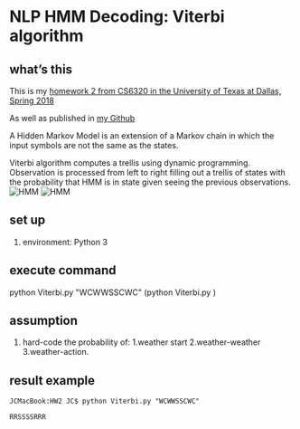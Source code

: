 # NLP HMM Decoding: Viterbi algorithm

## what’s this
This is my [homework 2 from CS6320 in the University of Texas at Dallas, Spring 2018](http://www.hlt.utdallas.edu/~moldovan/CS6320.18S/Homework%202.pdf)

As well as published in [my Github](https://github.com/fatliau/NLP_HMM_Viterbi)

A Hidden Markov Model is an extension of a Markov chain in which the input symbols are not the same as the states.

Viterbi algorithm computes a trellis using dynamic programming.
Observation is processed from left to right filling out a trellis of states
with the probability that HMM is in state given seeing the previous observations.
![HMM](https://github.com/fatliau/NLP_HMM_Viterbi/HMM_weather.png)
![HMM](https://raw.githubusercontent.com/fatliau/NLP_HMM_Viterbi/HMM_weather.png)
## set up
1. environment: Python 3

## execute command
python Viterbi.py "WCWWSSCWC"
(python Viterbi.py <String action>)

## assumption
1. hard-code the probability of: 1.weather start 2.weather-weather 3.weather-action.

## result example
```
JCMacBook:HW2 JC$ python Viterbi.py "WCWWSSCWC"
```
```
RRSSSSRRR
```
